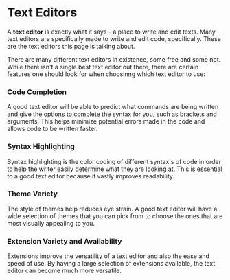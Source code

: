 # Text Editors

A **text editor** is exactly what it says \- a place to write and edit texts. Many text editors are specifically made to write and edit code, specifically. These are the text editors this page is talking about.

There are many different text editors in existence, some free and some not. While there isn't a single best text editor out there, there are certain features one should look for when choosinng which text editor to use:

### Code Completion 

A good text editor will be able to predict what commands are being written and give the options to complete the syntax for you, such as brackets and arguments. This helps minimize potential errors made in the code and allows code to be written faster. 

### Syntax Highlighting

Syntax highlighting is the color coding of different syntax's of code in order to help the writer easily determine what they are looking at. This is essential to a good text editor because it vastly improves readability.

### Theme Variety

The style of themes help reduces eye strain. A good text editor will have a wide selection of themes that you can pick from to choose the ones that are most visually appealing to you.

### Extension Variety and Availability 

Extensions improve the versatility of a text editor and also the ease and speed of use. By having a large selection of extensions available, the text editor can become much more versatile.
